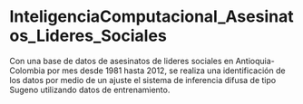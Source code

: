 # InteligenciaComputacional_Asesinatos_Lideres_Sociales

Con una base de datos de asesinatos de lideres sociales en Antioquia-Colombia por mes desde 1981 hasta 2012, se realiza una identificación de los datos por medio de un ajuste el sistema de inferencia difusa de tipo Sugeno utilizando datos de entrenamiento.
